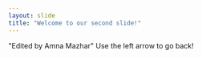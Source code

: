```yaml
---
layout: slide
title: "Welcome to our second slide!"
---
```

"Edited by Amna Mazhar"
Use the left arrow to go back!
